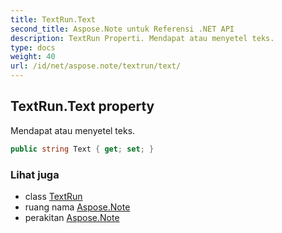 ```yaml
---
title: TextRun.Text
second_title: Aspose.Note untuk Referensi .NET API
description: TextRun Properti. Mendapat atau menyetel teks.
type: docs
weight: 40
url: /id/net/aspose.note/textrun/text/
---
```

## TextRun.Text property

Mendapat atau menyetel teks.

```csharp
public string Text { get; set; }
```

### Lihat juga

* class [TextRun](../)
* ruang nama [Aspose.Note](../../textrun/)
* perakitan [Aspose.Note](../../../)


